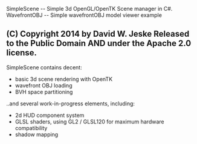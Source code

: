 
SimpleScene -- Simple 3d OpenGL/OpenTK Scene manager in C#. 
WavefrontOBJ -- Simple wavefrontOBJ model viewer example

(C) Copyright 2014 by David W. Jeske
Released to the Public Domain AND under the Apache 2.0 license.
----------------------------------------------------------------

SimpleScene contains decent:

- basic 3d scene rendering with OpenTK
- wavefront OBJ loading
- BVH space partitioning

..and several work-in-progress elements, including:

- 2d HUD component system
- GLSL shaders, using GL2 / GLSL120 for maximum hardware compatibility
- shadow mapping

